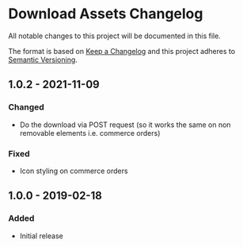 # Download Assets Changelog

All notable changes to this project will be documented in this file.

The format is based on [Keep a Changelog](http://keepachangelog.com/) and this project adheres to [Semantic Versioning](http://semver.org/).

## 1.0.2 - 2021-11-09
### Changed
- Do the download via POST request (so it works the same on non removable elements i.e. commerce orders)
### Fixed
- Icon styling on commerce orders

## 1.0.0 - 2019-02-18
### Added
- Initial release
